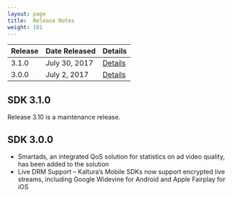 ```yaml
---
layout: page
title:  Release Notes
weight: 101
---
```


| Release | Date Released   | Details |
|---------|-----------------|---------|
| 3.1.0   | July 30, 2017   | [Details](Release%20Notes.md#release-310)|
| 3.0.0   | July 2, 2017   | [Details](Release%20Notes.md#release-300)|

## SDK 3.1.0  

Release 3.10 is a maintenance release.



## SDK 3.0.0  

* Smartads, an integrated QoS solution for statistics on ad video quality, has been added to the solution
* Live DRM Support – Kaltura’s Mobile SDKs now support encrypted live streams, including Google Widevine for Android and Apple Fairplay for iOS
